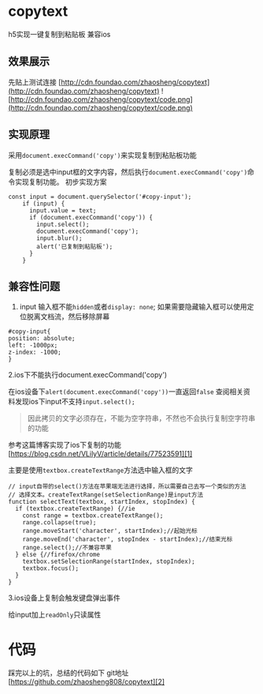 # copytext

h5实现一键复制到粘贴板 兼容ios


## 效果展示
先贴上测试连接 [http://cdn.foundao.com/zhaosheng/copytext](http://cdn.foundao.com/zhaosheng/copytext)
![http://cdn.foundao.com/zhaosheng/copytext/code.png](http://cdn.foundao.com/zhaosheng/copytext/code.png)

## 实现原理

采用`document.execCommand('copy')`来实现复制到粘贴板功能

复制必须是选中input框的文字内容，然后执行`document.execCommand('copy')`命令实现复制功能。
初步实现方案
```
const input = document.querySelector('#copy-input');
    if (input) {
      input.value = text;
      if (document.execCommand('copy')) {
        input.select();
        document.execCommand('copy');
        input.blur();
        alert('已复制到粘贴板');
      }
    }

```

## 兼容性问题

1. input 输入框不能`hidden`或者`display: none`;
 如果需要隐藏输入框可以使用定位脱离文档流，然后移除屏幕

```
#copy-input{
position: absolute;
left: -1000px;
z-index: -1000;
}
```
2.ios下不能执行document.execCommand('copy')

在ios设备下``alert(document.execCommand('copy'))``一直返回``false``
查阅相关资料发现ios下input不支持``input.select();``

> 因此拷贝的文字必须存在，不能为空字符串，不然也不会执行复制空字符串的功能

参考这篇博客实现了ios下复制的功能 [https://blog.csdn.net/VLilyV/article/details/77523591][1]

主要是使用``textbox.createTextRange``方法选中输入框的文字
```
// input自带的select()方法在苹果端无法进行选择，所以需要自己去写一个类似的方法
// 选择文本。createTextRange(setSelectionRange)是input方法
function selectText(textbox, startIndex, stopIndex) {
  if (textbox.createTextRange) {//ie
    const range = textbox.createTextRange();
    range.collapse(true);
    range.moveStart('character', startIndex);//起始光标
    range.moveEnd('character', stopIndex - startIndex);//结束光标
    range.select();//不兼容苹果
  } else {//firefox/chrome
    textbox.setSelectionRange(startIndex, stopIndex);
    textbox.focus();
  }
}
```
3.ios设备上复制会触发键盘弹出事件

给input加上``readOnly``只读属性

# 代码
踩完以上的坑，总结的代码如下
git地址 [https://github.com/zhaosheng808/copytext][2]

  [1]: https://blog.csdn.net/VLilyV/article/details/77523591
  [2]: https://github.com/zhaosheng808/copytext